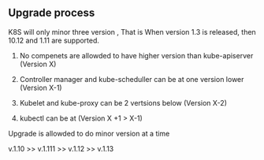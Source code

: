 ## Upgrade process 


K8S will only minor three version , That is When version 1.3 is released, then 10.12 and 1.11 are supported.

1. No compenets are allowded to have higher version than kube-apiserver (Version X)

2. Controller manager and kube-scheduller can be at one version lower (Version X-1)

3. Kubelet and kube-proxy can be 2 vertsions below (Version X-2)

4. kubectl can be at (Version X +1 > X-1)

Upgrade is allowded to do minor version at a time 

v.1.10 >> v.1.111 >> v.1.12 >> v.1.13 


